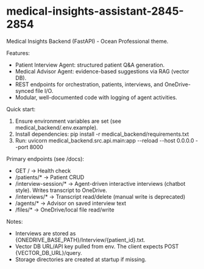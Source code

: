 # medical-insights-assistant-2845-2854

Medical Insights Backend (FastAPI) - Ocean Professional theme.

Features:
- Patient Interview Agent: structured patient Q&A generation.
- Medical Advisor Agent: evidence-based suggestions via RAG (vector DB).
- REST endpoints for orchestration, patients, interviews, and OneDrive-synced file I/O.
- Modular, well-documented code with logging of agent activities.

Quick start:
1) Ensure environment variables are set (see medical_backend/.env.example).
2) Install dependencies:
   pip install -r medical_backend/requirements.txt
3) Run:
   uvicorn medical_backend.src.api.main:app --reload --host 0.0.0.0 --port 8000

Primary endpoints (see /docs):
- GET /                         -> Health check
- /patients/*                   -> Patient CRUD
- /interview-session/*          -> Agent-driven interactive interviews (chatbot style). Writes transcript to OneDrive.
- /interviews/*                 -> Transcript read/delete (manual write is deprecated)
- /agents/*                     -> Advisor on saved interview text
- /files/*                      -> OneDrive/local file read/write

Notes:
- Interviews are stored as {ONEDRIVE_BASE_PATH}/Interview/{patient_id}.txt.
- Vector DB URL/API key pulled from env. The client expects POST {VECTOR_DB_URL}/query.
- Storage directories are created at startup if missing.
